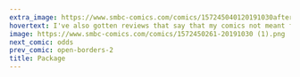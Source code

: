 ```yaml
---
extra_image: https://www.smbc-comics.com/comics/157245040120191030after.png
hovertext: I've also gotten reviews that say that my comics not meant for kids are, in fact, inappropriate for kids.
image: https://www.smbc-comics.com/comics/1572450261-20191030 (1).png
next_comic: odds
prev_comic: open-borders-2
title: Package
---
```


